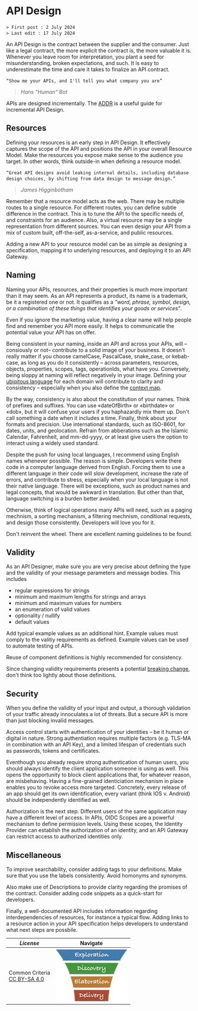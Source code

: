# API Design

```text
> First post : 2 July 2024
> Last edit : 17 July 2024
```

An API Design is the contract between the supplier and the consumer. Just like a legal contract, the more explicit the contract is, the more valuable it is. Whenever you leave room for interpretation, you plant a seed for misunderstanding, broken expectations, and such. It is easy to underestimate the time and care it takes to finalize an API contract.

```text
“Show me your APIs, and I'll tell you what company you are”
```

> *Hans "Human" Bot*

APIs are designed incrementally. The [ADDR](/LeanUP/References/addr.md) is a useful guide for incremental API Design.

## Resources

Defining your resources is an early step in API Design. It effectively captures the scope of the API and positions the API in your overall Resource Model. Make the resources you expose make sense to the audience you target. In other words, think outside-in when defining a resource model.

```text
“Great API designs avoid leaking internal details, including database design choices, by shifting from data design to message design.”
```

> *James Higginbotham*

Remember that a resource model acts as the web. There may be multiple routes to a single resource. For different routes, you can define subtle difference in the contract. This is to tune the API to the specific needs of, and constraints for an audience. Also, a virtual resource may be a single representation from different sources. You can even design your API from a mix of custom built, off-the-self, as-a-service, and public resources.

Adding a new API to your resource model can be as simple as designing a specification, mapping it to underlying resources, and deploying it to an API Gateway.

## Naming

Naming your APIs, resources, and their properties is much more important than it may seem. As an API represents a product, its name is a trademark, be it a registered one or not. It qualifies as a *"word, phrase, symbol, design, or a combination of these things that identifies your goods or services"*.

Even if you ignore the marketing value, having a clear name will help people find and remember you API more easily. It helps to communicatie the potential value your API has on offer.

Being consistent in your naming, inside an API and across your APIs, will –consiously or not– contribute to a solid image of your business. It doesn't really matter if you choose camelCase, PascalCase, snake_case, or kebab-case, as long as you do it consistently – across parameters, resources, objects, properties, scopes, tags, operationIds, what have you. Conversely, being sloppy at naming will reflect negatively in your image. Defining your [ubiqitous language](/LeanUP/References/ddd.md#concept-2-ubuquitous-language) for each domain will contribute to clarity and consistency – especially when you also define the [context map](/LeanUP/References/ddd.md#concept-4-context-mapping).

By the way, consistency is also about the constitution of your names. Think of prefixes and suffixes. You can use «dateOfBirth» or «birthdate» or «dob», but it will confuse your users if you haphazardly mix them up. Don't call something a date when it includes a time. Finally, think about your formats and precision. Use international standards, such as ISO-8601, for dates, units, and geolocation. Refrain from abberations such as the Islamic Calendar, Fahrenheit, and mm-dd-yyyy, or at least give users the option to interact using a widely used standard.

Despite the push for using local languages, I recommend using English names whenever possible. The reason is simple. Developers write there code in a computer language derived from English. Forcing them to use a different language in their code will slow development, increase the rate of errors, and contribute to stress, especially when your local language is not their native language. There will be exceptions, such as product names and legal concepts, that would be awkward in translation. But other than that, language switching is a burden better avoided.

Otherwise, think of logical operations many APIs will need, such as a paging mechnism, a sorting mechanism, a filtering mechnism, conditional requests, and design those consistently. Developers will love you for it.

Don't reinvent the wheel. There are excellent naming guidelines to be found.

## Validity

As an API Designer, make sure you are very precise about defining the type and the validity of your message parameters and message bodies. This includes

- regular expressions for strings
- minimum and maximum lengths for strings and arrays
- minimum and maximum values for numbers
- an enumeration of valid values
- optionality / nullify
- default values

Add typical example values as an additional hint. Example values must comply to the valitiy requirements as defined. Example values can be used to automate testing of APIs.

Reuse of component definitions is highly recommended for consistency.

Since changing validity requirements presents a potential [breaking change](/LeanUP/References/hyrums-law.md), don't think too lightly about those definitions.

## Security

When you define the validity of your input and output, a thorough validation of your traffic already innoculates a lot of threats. But a secure API is more than just blocking invalid messages.

Access control starts with authentication of your identities – be it human or digital in nature. Strong authentiation requires multiple factors (e.g. TLS-MA in combination with an API Key), and a limited lifespan of credentials such as passwords, tokens and certificates.

Eventhough you already require strong authentication of human users, you should always identify the client application someone is using as well. This opens the opportunity to block client applications that, for whatever reason, are misbehaving. Having a fine-grained identiciation mechanism in place enables you to revoke access more targeted. Concretely, every release of an app should get its own identification, every variant (think IOS v. Android) should be independently identified as well.

Authorization is the next step. Different users of the same application may have a different level of access. In APIs, OIDC Scopes are a powerful mechanism to define permission levels. Using these scopes, the Identity Provider can establish the authorization of an identity, and an API Gateway can restrict access to authorized identities only.

## Miscellaneous

To improve searchability, consider adding tags to your definitions. Make sure that you use the labels consistently. Avoid homonyms and synonyms.

Also make use of Descriptions to provide clarity regarding the promises of the contract. Consider adding code snippets as a quick-start for developers.

Finally, a well-documented API includes information regarding interdependencies of resources, for instance a typical flow. Adding links to a resource action in your API specification helps developers to understand what next steps are possbile.

| *License* | Navigate |
| - | - |
|Common Criteria</BR>[CC BY-SA 4.0](https://creativecommons.org/licenses/by-sa/4.0/deed.en) | [![LeanUP Logo](/LeanUP/Images/leanupLogo-s.png)](/LeanUP/Artefacts/overview.md) |
